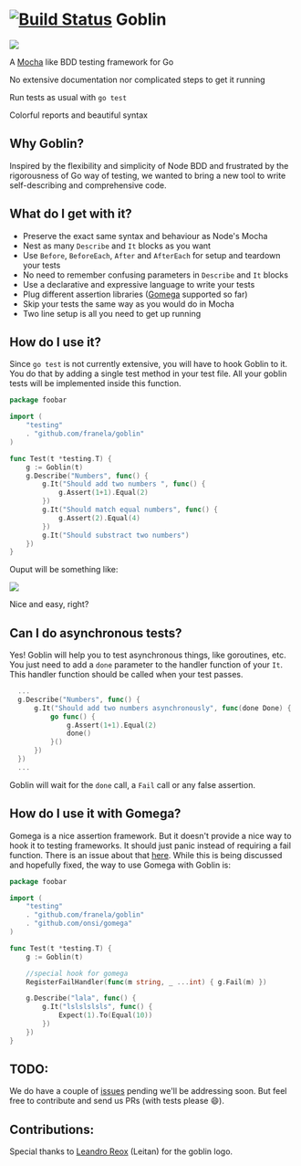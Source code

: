 [![Build Status](https://travis-ci.org/franela/goblin.png?branch=master)](https://travis-ci.org/franela/goblin)
Goblin
======

![](https://github.com/marcosnils/goblin/blob/master/goblin_logo.jpg?raw=true)

A [Mocha](http://visionmedia.github.io/mocha/) like BDD testing framework for Go

No extensive documentation nor complicated steps to get it running

Run tests as usual with `go test`

Colorful reports and beautiful syntax


Why Goblin?
-----------

Inspired by the flexibility and simplicity of Node BDD and frustrated by the
rigorousness of Go way of testing, we wanted to bring a new tool to 
write self-describing and comprehensive code.



What do I get with it?
----------------------

- Preserve the exact same syntax and behaviour as Node's Mocha
- Nest as many `Describe` and `It` blocks as you want
- Use `Before`, `BeforeEach`, `After` and `AfterEach` for setup and teardown your tests
- No need to remember confusing parameters in `Describe` and `It` blocks
- Use a declarative and expressive language to write your tests
- Plug different assertion libraries ([Gomega](https://github.com/onsi/gomega) supported so far)
- Skip your tests the same way as you would do in Mocha
- Two line setup is all you need to get up running



How do I use it?
----------------

Since ```go test``` is not currently extensive, you will have to hook Goblin to it. You do that by
adding a single test method in your test file. All your goblin tests will be implemented inside this function.

```go
package foobar

import (
    "testing"
    . "github.com/franela/goblin"
)

func Test(t *testing.T) {
    g := Goblin(t)
    g.Describe("Numbers", func() {
        g.It("Should add two numbers ", func() {
            g.Assert(1+1).Equal(2)
        })
        g.It("Should match equal numbers", func() {
            g.Assert(2).Equal(4)
        })
        g.It("Should substract two numbers")
    })
}
```

Ouput will be something like:

![](https://github.com/marcosnils/goblin/blob/master/goblin_output.png?raw=true)

Nice and easy, right?

Can I do asynchronous tests?
----------------------------

Yes! Goblin will help you to test asynchronous things, like goroutines, etc. You just need to add a ```done``` parameter to the handler function of your ```It```. This handler function should be called when your test passes.

```go
  ...
  g.Describe("Numbers", func() {
      g.It("Should add two numbers asynchronously", func(done Done) {
          go func() {
              g.Assert(1+1).Equal(2)
              done()
          }()
      })
  })
  ...
```

Goblin will wait for the ```done``` call, a ```Fail``` call or any false assertion.

How do I use it with Gomega?
----------------------------

Gomega is a nice assertion framework. But it doesn't provide a nice way to hook it to testing frameworks. It should just panic instead of requiring a fail function. There is an issue about that [here](https://github.com/onsi/gomega/issues/5).
While this is being discussed and hopefully fixed, the way to use Gomega with Goblin is:

```go
package foobar

import (
    "testing"
    . "github.com/franela/goblin"
    . "github.com/onsi/gomega"
)

func Test(t *testing.T) {
    g := Goblin(t)

    //special hook for gomega
    RegisterFailHandler(func(m string, _ ...int) { g.Fail(m) })

    g.Describe("lala", func() {
        g.It("lslslslsls", func() {
            Expect(1).To(Equal(10))
        })
    })
}
```

TODO:
-----

We do have a couple of [issues](https://github.com/franela/goblin/issues) pending we'll be addressing soon. But feel free to
contribute and send us PRs (with tests please :smile:).

Contributions:
------------

Special thanks to [Leandro Reox](https://github.com/leandroreox) (Leitan) for the goblin logo.
